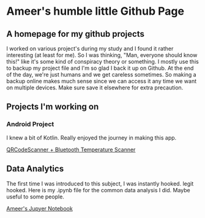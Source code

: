 # Ameer's humble little Github Page

## A homepage for my github projects

I worked on various project's during my study and I found it rather interesting (at least for me). So I was thinking, "Man, everyone should know this!" like it's some kind of conspiracy theory or something. I mostly use this to backup my project file and I'm so glad I back it up on Github. At the end of the day, we're just humans and we get careless sometimes. So making a backup online makes much sense since we can access it any time we want on multiple devices. Make sure save it elsewhere for extra precaution.

## Projects I'm working on
### Android Project

I knew a bit of Kotlin. Really enjoyed the journey in making this app.

[QRCodeScanner + Bluetooth Temperature Scanner](https://github.com/ameerhaziq20/QRCodeScannerDB)

## Data Analytics

The first time I was introduced to this subject, I was instantly hooked. legit hooked. Here is my .ipynb file for the common data analysis I did. Maybe useful to some people.

[Ameer's Jupyer Notebook](https://github.com/ameerhaziq20/DataAnalyticsNotebook)



